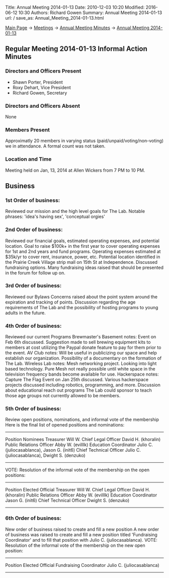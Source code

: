 Title: Annual Meeting 2014-01-13
Date: 2010-12-03 10:20
Modified: 2016-06-12 10:30
Authors: Richard Gowen
Summary: Annual Meeting 2014-01-13
url: /
save_as: Annual_Meeting_2014-01-13.html

[Main Page](index.html) -\> [Meetings](Meetings.html)
-\> [Annual Meeting Minutes](Annual_Meeting_Minutes.html) -\>
[Annual Meeting 2014-01-13](Annual_Meeting_2014-01-13.html)

Regular Meeting 2014-01-13 Informal Action Minutes
--------------------------------------------------

### Directors and Officers Present

-   Shawn Porter, President
-   Roxy Dehart, Vice President
-   Richard Gowen, Secretary

### Directors and Officers Absent

None

### Members Present

Approximatly 20 members in varying status
(paid/unpaid/voting/non-voting) we in attendance. A formal count was not
taken.

### Location and Time

Meeting held on Jan, 13, 2014 at Allen Wickers from 7 PM to 10 PM.

Business
--------

### 1st Order of business:

Reviewed our mission and the high level goals for The Lab. Notable
phrases: 'idea's having sex', 'conceptual orgies'

### 2nd Order of business:

Reviewed our financial goals, estimated operating expenses, and
potential location. Goal to raise \$100k+ in the first year to cover
operating expenses for 1st and 2nd years and fund programs. Operating
expenses estimated at \$35k/yr to cover rent, insurance, power, etc.
Potential location identified in the Prairie Creek Village strip mall on
15th St at Independence. Discussed fundraising options. Many fundraising
ideas raised that should be presented in the forum for follow up on.

### 3rd Order of business:

Reviewed our Bylaws Concerns raised about the point system around the
expiration and tracking of points. Discussion regarding the age
requirements of The Lab and the possibility of hosting programs to young
adults in the future.

### 4th Order of business:

Reviewed our current Programs Brewmaster's Basement notes: Event on Feb
6th discussed. Suggestion made to sell brewing equipment kits to members
at cost utilizing the Paypal donate feature to pay for them prior to the
event. AV Club notes: Will be useful in publicizing our space and help
establish our organization. Possibility of a documentary on the
formation of The Lab. Wireless Lab notes: Mesh networking project.
Looking into light based technology. Pure Mesh not really possible until
white space in the television frequency bands become available for use.
Hackerspace notes: Capture The Flag Event on Jan 25th discussed. Various
hackerspace projects discussed including robotics, programming, and
more. Discussion about educational reach out programs The Lab could
sponsor to teach those age groups not currently allowed to be members.

### 5th Order of business:

Review open positions, nominations, and informal vote of the membership
Here is the final list of opened positions and nominations:

  -------------------------- -------------------------------------------------
  Position                   Nominees
  Treasurer                  Will W.
  Chief Legal Officer        David H. (khoralin)
  Public Relations Officer   Abby W. (evilllk)
  Education Coordinator      Julio C. (juliocasablanca), Jason G. (init6)
  Chief Technical Officer    Julio C. (juliocasablanca), Dwight S. (denzuko)
  -------------------------- -------------------------------------------------

VOTE: Resolution of the informal vote of the membership on the open
positions:

  -------------------------- ---------------------
  Position                   Elected Official
  Treasurer                  Will W.
  Chief Legal Officer        David H. (khoralin)
  Public Relations Officer   Abby W. (evilllk)
  Education Coordinator      Jason G. (init6)
  Chief Technical Officer    Dwight S. (denzuko)
  -------------------------- ---------------------

### 6th Order of business:

New order of business raised to create and fill a new position A new
order of business was raised to create and fill a new position titled
'Fundraising Coordinator' and to fill that position with Julio C.
(juliocasablanca). VOTE: Resolution of the informal vote of the
membership on the new open position:

  ------------------------- ----------------------------
  Position                  Elected Official
  Fundraising Coordinator   Julio C. (juliocasablanca)
  ------------------------- ----------------------------


